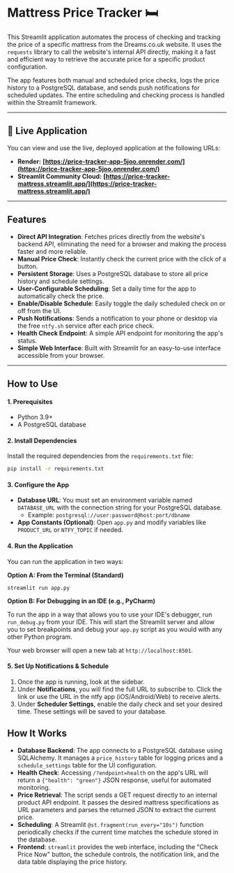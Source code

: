 # Mattress Price Tracker 🛏️

This Streamlit application automates the process of checking and tracking the price of a specific mattress from the Dreams.co.uk website. It uses the `requests` library to call the website's internal API directly, making it a fast and efficient way to retrieve the accurate price for a specific product configuration.

The app features both manual and scheduled price checks, logs the price history to a PostgreSQL database, and sends push notifications for scheduled updates. The entire scheduling and checking process is handled within the Streamlit framework.

---
## 🚀 Live Application

You can view and use the live, deployed application at the following URLs:

* **Render:** **[https://price-tracker-app-5joo.onrender.com/](https://price-tracker-app-5joo.onrender.com/)**
* **Streamlit Community Cloud:** **[https://price-tracker-mattress.streamlit.app/](https://price-tracker-mattress.streamlit.app/)**

---
## Features

* **Direct API Integration**: Fetches prices directly from the website's backend API, eliminating the need for a browser and making the process faster and more reliable.
* **Manual Price Check**: Instantly check the current price with the click of a button.
* **Persistent Storage**: Uses a PostgreSQL database to store all price history and schedule settings.
* **User-Configurable Scheduling**: Set a daily time for the app to automatically check the price.
* **Enable/Disable Schedule**: Easily toggle the daily scheduled check on or off from the UI.
* **Push Notifications**: Sends a notification to your phone or desktop via the free `ntfy.sh` service after each price check.
* **Health Check Endpoint**: A simple API endpoint for monitoring the app's status.
* **Simple Web Interface**: Built with Streamlit for an easy-to-use interface accessible from your browser.

---
## How to Use

#### 1. Prerequisites

* Python 3.9+
* A PostgreSQL database

#### 2. Install Dependencies

Install the required dependencies from the `requirements.txt` file:

```bash
pip install -r requirements.txt
```

#### 3. Configure the App

* **Database URL**: You must set an environment variable named `DATABASE_URL` with the connection string for your PostgreSQL database.
    * Example: `postgresql://user:password@host:port/dbname`
* **App Constants (Optional)**: Open `app.py` and modify variables like `PRODUCT_URL` or `NTFY_TOPIC` if needed.

#### 4. Run the Application

You can run the application in two ways:

**Option A: From the Terminal (Standard)**

```
streamlit run app.py
```

**Option B: For Debugging in an IDE (e.g., PyCharm)**

To run the app in a way that allows you to use your IDE's debugger, run `run_debug.py` from your IDE. This will start the Streamlit server and allow you to set breakpoints and debug your `app.py` script as you would with any other Python program.

Your web browser will open a new tab at `http://localhost:8501`.

#### 5. Set Up Notifications & Schedule

1.  Once the app is running, look at the sidebar.
2.  Under **Notifications**, you will find the full URL to subscribe to. Click the link or use the URL in the ntfy app (iOS/Android/Web) to receive alerts.
3.  Under **Scheduler Settings**, enable the daily check and set your desired time. These settings will be saved to your database.

## How It Works

* **Database Backend**: The app connects to a PostgreSQL database using SQLAlchemy. It manages a `price_history` table for logging prices and a `schedule_settings` table for the UI configuration.
* **Health Check**: Accessing `/?endpoint=health` on the app's URL will return a `{"health": "green"}` JSON response, useful for automated monitoring.
* **Price Retrieval**: The script sends a GET request directly to an internal product API endpoint. It passes the desired mattress specifications as URL parameters and parses the returned JSON to extract the current price.
* **Scheduling**: A Streamlit `@st.fragment(run_every="10s")` function periodically checks if the current time matches the schedule stored in the database.
* **Frontend**: `streamlit` provides the web interface, including the "Check Price Now" button, the schedule controls, the notification link, and the data table displaying the price history.
